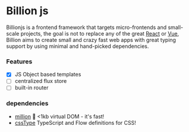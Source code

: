 # Billion js

Billionjs is a frontend framework that targets micro-frontends and small-scale projects, the goal is not to replace any of the great [React](https://github.com/facebook/react) or [Vue](https://github.com/vuejs/vue), Billion aims to create small and crazy fast web apps with great typing support by using minimal and hand-picked dependencies.

### Features

- [x] JS Object based templates
- [ ] centralized flux store
- [ ] built-in router

### dependencies

- [million](https://github.com/millionjs/million) 🌈 <1kb virtual DOM - it's fast!
- [cssType](https://github.com/frenic/csstype) TypeScript and Flow definitions for CSS!
